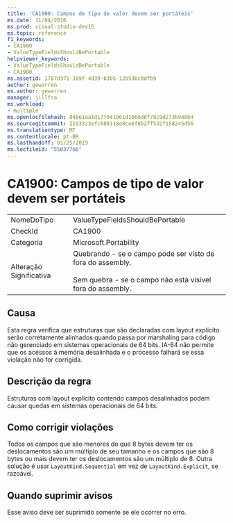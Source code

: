 ```yaml
---
title: 'CA1900: Campos de tipo de valor devem ser portáteis'
ms.date: 11/04/2016
ms.prod: visual-studio-dev15
ms.topic: reference
f1_keywords:
- CA1900
- ValueTypeFieldsShouldBePortable
helpviewer_keywords:
- ValueTypeFieldsShouldBePortable
- CA1900
ms.assetid: 1787d371-389f-4d39-b305-12b53bc0dfb9
author: gewarren
ms.author: gewarren
manager: jillfra
ms.workload:
- multiple
ms.openlocfilehash: 84861aa1d17f041061d1666d6f78c9d273b948b4
ms.sourcegitcommit: 2193323efc608118e0ce6f6b2ff532f158245d56
ms.translationtype: MT
ms.contentlocale: pt-BR
ms.lasthandoff: 01/25/2019
ms.locfileid: "55037766"
---
```

# <a name="ca1900-value-type-fields-should-be-portable"></a>CA1900: Campos de tipo de valor devem ser portáteis

|||
|-|-|
|NomeDoTipo|ValueTypeFieldsShouldBePortable|
|CheckId|CA1900|
|Categoria|Microsoft.Portability|
|Alteração Significativa|Quebrando - se o campo pode ser visto de fora do assembly.<br /><br /> Sem quebra - se o campo não está visível fora do assembly.|

## <a name="cause"></a>Causa
 Esta regra verifica que estruturas que são declaradas com layout explícito serão corretamente alinhados quando passa por marshaling para código não gerenciado em sistemas operacionais de 64 bits. IA-64 não permite que os acessos à memória desalinhada e o processo falhará se essa violação não for corrigida.

## <a name="rule-description"></a>Descrição da regra
 Estruturas com layout explícito contendo campos desalinhados podem causar quedas em sistemas operacionais de 64 bits.

## <a name="how-to-fix-violations"></a>Como corrigir violações
 Todos os campos que são menores do que 8 bytes devem ter os deslocamentos são um múltiplo de seu tamanho e os campos que são 8 bytes ou mais devem ter os deslocamentos são um múltiplo de 8. Outra solução é usar `LayoutKind.Sequential` em vez de `LayoutKind.Explicit`, se razoável.

## <a name="when-to-suppress-warnings"></a>Quando suprimir avisos
 Esse aviso deve ser suprimido somente se ele ocorrer no erro.